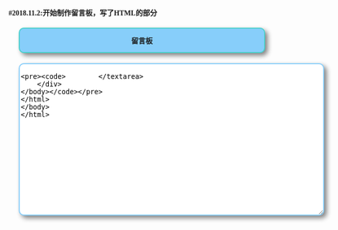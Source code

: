 #2018.11.2:开始制作留言板，写了HTML的部分
<html>
    <head>
        <meta  http-equiv="Content-Type" content="text/html; charset=UTF-8">
    </head>
    <style>
        body{
            font-family: "Microsoft YaHei";
            font-weight: 700;
            width:600px;
        }
        .top{
            background-color: lightskyblue;
            text-align: center;
            padding-bottom: 13px;
            padding-top:13px;
            margin-top:20px;
            margin-left:20px;
            margin-bottom: 20px;
            border-width: 2px;
            border-style: solid;
            border-color:mediumturquoise;
            border-radius: 10px;
            box-shadow:gray 5px 5px 10px;
        }
        textarea{
            width:600px;
            height:300px;
            border:lightskyblue 2px solid;
            box-shadow:gray 5px 5px 10px;
            border-radius: 10px;
            margin-left:20px;
        }
    </style>
    <body>
        <div class="top">
            留言板
        </div>
        <div>
            <textarea>

            </textarea>
        </div>
    </body>
</html>
